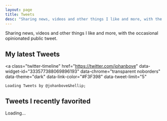 ```yaml
---
layout: page
title: Tweets
desc: "Sharing news, videos and other things I like and more, with the occasional opinionated public tweet."
---
```


<style>
    iframe#twitter-widget-0 {
        width: 100% !important;
    }
</style>

Sharing news, videos and other things I like and more, with the occasional opinionated public tweet.

## My latest Tweets

<a class="twitter-timeline" href="https://twitter.com/johanbove"
   data-widget-id="333577388069896193"
   data-chrome="transparent noborders"
   data-theme="dark"
   data-link-color="#F3F398"
   data-tweet-limit="5"
>
    Loading Tweets by @johanbove&hellip;
</a>

## Tweets I recently favorited

<div class="favorites">Loading&hellip;</div>
<script src="https://ajax.googleapis.com/ajax/libs/jquery/2.1.4/jquery.min.js"></script>
<script src="/assets/js/favtweets.js"></script>


<!-- Credits: [Tweetledee](http://chrissimpkins.github.io/tweetledee/) -->

<script>!function(d,s,id){var js,fjs=d.getElementsByTagName(s)[0],p=/^http:/.test(d.location)?'http':'https';if(!d.getElementById(id)){js=d.createElement(s);js.id=id;js.src=p+"://platform.twitter.com/widgets.js";fjs.parentNode.insertBefore(js,fjs);}}(document,"script","twitter-wjs");</script>